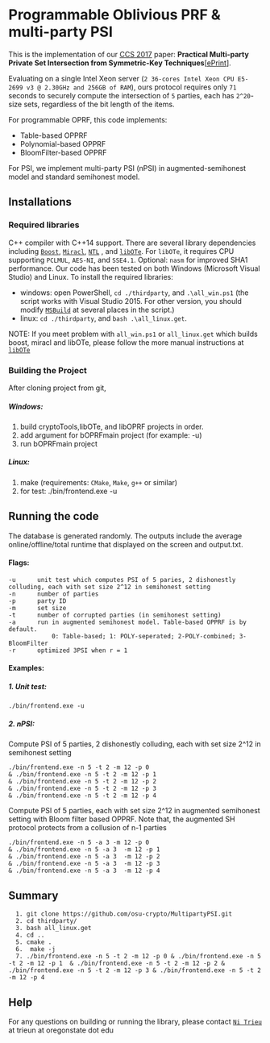 # Programmable Oblivious PRF & multi-party PSI
This is the implementation of our [CCS 2017](http://dl.acm.org/xxx)  paper: **Practical Multi-party Private Set Intersection from Symmetric-Key Techniques**[[ePrint](https://eprint.iacr.org/2017/xxx)].

Evaluating on a single Intel Xeon server (`2 36-cores Intel Xeon CPU E5-2699 v3 @ 2.30GHz and 256GB of RAM`), ours protocol requires only `71` seconds to securely compute the intersection of `5` parties, each has `2^20`-size sets, regardless of the bit length of the items.

For programmable OPRF, this code implements:
* Table-based OPPRF
* Polynomial-based  OPPRF
* BloomFilter-based OPPRF

For PSI, we implement multi-party PSI (nPSI) in augmented-semihonest model and standard semihonest model.

## Installations

### Required libraries
C++ compiler with C++14 support. There are several library dependencies including [`Boost`](https://sourceforge.net/projects/boost/), [`Miracl`](https://github.com/miracl/MIRACL), [`NTL`](http://www.shoup.net/ntl/) , and [`libOTe`](https://github.com/osu-crypto/libOTe). For `libOTe`, it requires CPU supporting `PCLMUL`, `AES-NI`, and `SSE4.1`. Optional: `nasm` for improved SHA1 performance.   Our code has been tested on both Windows (Microsoft Visual Studio) and Linux. To install the required libraries:
* windows: open PowerShell,  `cd ./thirdparty`, and `.\all_win.ps1` (the script works with Visual Studio 2015. For other version, you should modify [`MSBuild`](https://github.com/osu-crypto/MultipartyPSI/blob/implement/thirdparty/win/getNTL.ps1#L3) at several places in the script.)
* linux: `cd ./thirdparty`, and `bash .\all_linux.get`.

NOTE: If you meet problem with `all_win.ps1` or `all_linux.get` which builds boost, miracl and libOTe, please follow the more manual instructions at [`libOTe`](https://github.com/osu-crypto/libOTe)

### Building the Project
After cloning project from git,
##### Windows:
1. build cryptoTools,libOTe, and libOPRF projects in order.
2. add argument for bOPRFmain project (for example: -u)
3. run bOPRFmain project

##### Linux:
1. make (requirements: `CMake`, `Make`, `g++` or similar)
2. for test:
   ./bin/frontend.exe -u


## Running the code
The database is generated randomly. The outputs include the average online/offline/total runtime that displayed on the screen and output.txt.
#### Flags:
    -u		unit test which computes PSI of 5 paries, 2 dishonestly colluding, each with set size 2^12 in semihonest setting
	-n		number of parties
	-p		party ID
	-m		set size
	-t		number of corrupted parties (in semihonest setting)
	-a		run in augmented semihonest model. Table-based OPPRF is by default.
				0: Table-based; 1: POLY-seperated; 2-POLY-combined; 3-BloomFilter
	-r		optimized 3PSI when r = 1			
#### Examples:
##### 1. Unit test:
	./bin/frontend.exe -u

##### 2. nPSI:
Compute PSI of 5 parties, 2 dishonestly colluding, each with set size 2^12 in semihonest setting

	./bin/frontend.exe -n 5 -t 2 -m 12 -p 0 
	& ./bin/frontend.exe -n 5 -t 2 -m 12 -p 1
	& ./bin/frontend.exe -n 5 -t 2 -m 12 -p 2
	& ./bin/frontend.exe -n 5 -t 2 -m 12 -p 3
	& ./bin/frontend.exe -n 5 -t 2 -m 12 -p 4

Compute PSI of 5 parties, each with set size 2^12 in augmented semihonest setting with Bloom filter based OPPRF. Note that, the augmented SH protocol protects from a collusion of n-1 parties

	./bin/frontend.exe -n 5 -a 3 -m 12 -p 0 
	& ./bin/frontend.exe -n 5 -a 3  -m 12 -p 1
    & ./bin/frontend.exe -n 5 -a 3  -m 12 -p 2
    & ./bin/frontend.exe -n 5 -a 3  -m 12 -p 3
    & ./bin/frontend.exe -n 5 -a 3  -m 12 -p 4

## Summary

      1. git clone https://github.com/osu-crypto/MultipartyPSI.git  
      2. cd thirdparty/
      3. bash all_linux.get 
      4. cd ..
      5. cmake .
      6.  make -j
      7. ./bin/frontend.exe -n 5 -t 2 -m 12 -p 0 & ./bin/frontend.exe -n 5 -t 2 -m 12 -p 1  & ./bin/frontend.exe -n 5 -t 2 -m 12 -p 2 & ./bin/frontend.exe -n 5 -t 2 -m 12 -p 3 & ./bin/frontend.exe -n 5 -t 2 -m 12 -p 4


## Help
For any questions on building or running the library, please contact [`Ni Trieu`](http://people.oregonstate.edu/~trieun/) at trieun at oregonstate dot edu